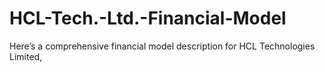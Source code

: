 # HCL-Tech.-Ltd.-Financial-Model
 Here’s a comprehensive financial model description for HCL Technologies Limited, 

